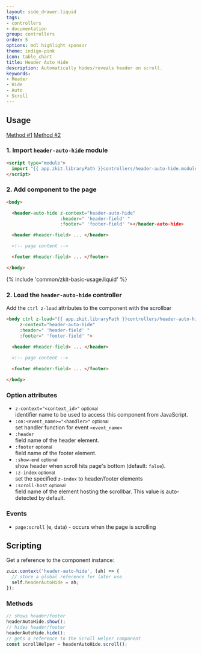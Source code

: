 ```yaml
---
layout: side_drawer.liquid
tags:
- controllers
- documentation
group: controllers
order: 5
options: mdl highlight sponsor
theme: indigo-pink
icon: table_chart
title: Header Auto Hide
description: Automatically hides/reveals header on scroll.
keywords:
- Header
- Hide
- Auto
- Scroll
---
```


## Usage

<div class="mdl-tabs mdl-js-tabs mdl-js-ripple-effect">
  <div class="mdl-tabs__tab-bar" layout="row top-left">
      <a href="#module" class="mdl-tabs__tab is-active">Method #1</a>
      <a href="#script" class="mdl-tabs__tab">Method #2</a>
  </div>
  <div class="mdl-tabs__panel is-active" id="module">

### 1. Import `header-auto-hide` module

```html
<script type="module">
  import "{{ app.zkit.libraryPath }}controllers/header-auto-hide.module.js";
</script>
```

### 2. Add component to the page

```html
<body>

  <header-auto-hide z-context="header-auto-hide"
                    :header=" 'header-field' "
                    :footer=" 'footer-field' "></header-auto-hide>

  <header #header-field> ... </header>

  <!-- page content -->

  <footer #header-field> ... </footer>

</body>
```

  </div>
  <div class="mdl-tabs__panel" id="script">

{% include 'common/zkit-basic-usage.liquid' %}

### 2. Load the `header-auto-hide` controller

Add the `ctrl z-load` attributes to the component with the scrollbar
```html
<body ctrl z-load="{{ app.zkit.libraryPath }}controllers/header-auto-hide"
     z-context="header-auto-hide"
     :header=" 'header-field' "
     :footer=" 'footer-field' ">

  <header #header-field> ... </header>
  
  <!-- page content -->

  <footer #header-field> ... </footer>

</body>
```

  </div>
</div>


### Option attributes

- `z-context="<context_id>"` <small>optional</small>  
  identifier name to be used to access this component from JavaScript.
- `:on:<event_name>="<handler>"` <small>optional</small>  
  set handler function for event `<event_name>`
- `:header`  
  field name of the header element.
- `:footer` <small>optional</small>  
  field name of the footer element.
- `:show-end` <small>optional</small>  
  show header when scroll hits page's bottom (default: `false`).
- `:z-index` <small>optional</small>  
  set the specified `z-index` to header/footer elements
- `:scroll-host` <small>optional</small>  
  field name of the element hosting the scrollbar. This value is auto-detected by default.


### Events

- `page:scroll` (e, data) - occurs when the page is scrolling


## Scripting

Get a reference to the component instance:

```js
zuix.context('header-auto-hide', (ah) => {
  // store a global reference for later use
  self.headerAutoHide = ah;
});
```

### Methods

```js
// shows header/footer
headerAutoHide.show();
// hides header/footer
headerAutoHide.hide();
// gets a reference to the Scroll Helper component
const scrollHelper = headerAutoHide.scroll();
```
